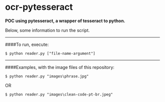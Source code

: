 # ocr-pytesseract

**POC using pytesseract, a wrapper of tesseract to python.**

Below, some information to run the script.

---

####To run, execute:
```
$ python reader.py ["file-name-argument"]
```
---

####Examples, with the image files of this repository:
```
$ python reader.py "images\phrase.jpg"
```
OR
```
$ python reader.py "images\clean-code-pt-br.jpeg"
```